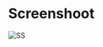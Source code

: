 # Screenshoot
![SS](https://github.com/ghifariwandanaa/weather_app/assets/117065600/898c2573-3d20-4868-839c-d9a878a8df9c)
